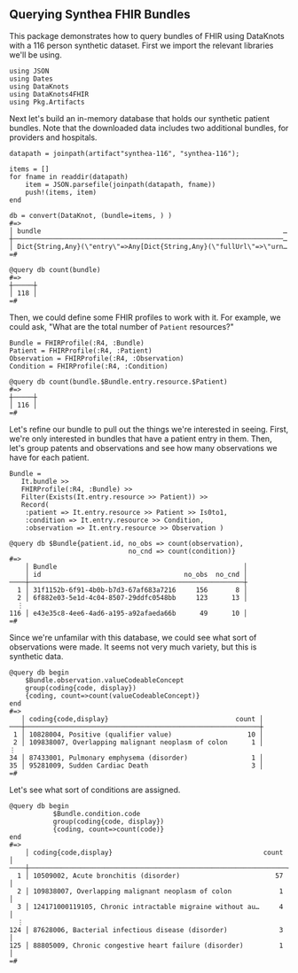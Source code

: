 ## Querying Synthea FHIR Bundles

This package demonstrates how to query bundles of FHIR using DataKnots
with a 116 person synthetic dataset. First we import the relevant 
libraries we'll be using.

    using JSON
    using Dates
    using DataKnots
    using DataKnots4FHIR
    using Pkg.Artifacts

Next let's build an in-memory database that holds our synthetic patient
bundles. Note that the downloaded data includes two additional bundles,
for providers and hospitals.

    datapath = joinpath(artifact"synthea-116", "synthea-116");

    items = []
    for fname in readdir(datapath)
        item = JSON.parsefile(joinpath(datapath, fname))
        push!(items, item)
    end

    db = convert(DataKnot, (bundle=items, ) )
    #=>
    │ bundle                                                             …
    ┼────────────────────────────────────────────────────────────────────…
    │ Dict{String,Any}(\"entry\"=>Any[Dict{String,Any}(\"fullUrl\"=>\"urn…
    =#

    @query db count(bundle)
    #=>
    ┼─────┼
    │ 118 │
    =#

Then, we could define some FHIR profiles to work with it. For example,
we could ask, "What are the total number of ``Patient`` resources?"

    Bundle = FHIRProfile(:R4, :Bundle)
    Patient = FHIRProfile(:R4, :Patient)
    Observation = FHIRProfile(:R4, :Observation)
    Condition = FHIRProfile(:R4, :Condition)

    @query db count(bundle.$Bundle.entry.resource.$Patient) 
    #=>
    ┼─────┼
    │ 116 │
    =#

Let's refine our bundle to pull out the things we're interested in
seeing. First, we're only interested in bundles that have a patient
entry in them. Then, let's group patents and observations and see how
many observations we have for each patient.

    Bundle =
       It.bundle >>
       FHIRProfile(:R4, :Bundle) >>
       Filter(Exists(It.entry.resource >> Patient)) >>
       Record(
        :patient => It.entry.resource >> Patient >> Is0to1,
        :condition => It.entry.resource >> Condition,
        :observation => It.entry.resource >> Observation )

    @query db $Bundle{patient.id, no_obs => count(observation),
                                  no_cnd => count(condition)}
    #=>
        │ Bundle                                               │
        │ id                                    no_obs  no_cnd │
    ────┼──────────────────────────────────────────────────────┼
      1 │ 31f1152b-6f91-4b0b-b7d3-67af683a7216     156       8 │
      2 │ 6f882e03-5e1d-4c04-8507-29ddfc0548bb     123      13 │
      ⋮
    116 │ e43e35c8-4ee6-4ad6-a195-a92afaeda66b      49      10 │
    =#

Since we're unfamilar with this database, we could see what sort of
observations were made. It seems not very much variety, but this is
synthetic data.

    @query db begin
        $Bundle.observation.valueCodeableConcept
        group(coding{code, display})
        {coding, count=>count(valueCodeableConcept)}
    end
    #=>
       │ coding{code,display}                                count │
    ───┼───────────────────────────────────────────────────────────┼
     1 │ 10828004, Positive (qualifier value)                   10 │
     2 │ 109838007, Overlapping malignant neoplasm of colon      1 │
    ⋮
    34 │ 87433001, Pulmonary emphysema (disorder)                1 │
    35 │ 95281009, Sudden Cardiac Death                          3 │
    =#

Let's see what sort of conditions are assigned.

    @query db begin
               $Bundle.condition.code
               group(coding{code, display})
               {coding, count=>count(code)}
    end
    #=>
        │ coding{code,display}                                      count │
    ────┼─────────────────────────────────────────────────────────────────┼
      1 │ 10509002, Acute bronchitis (disorder)                        57 │
      2 │ 109838007, Overlapping malignant neoplasm of colon            1 │
      3 │ 124171000119105, Chronic intractable migraine without au…     4 │
      ⋮
    124 │ 87628006, Bacterial infectious disease (disorder)             3 │
    125 │ 88805009, Chronic congestive heart failure (disorder)         1 │
    =#

